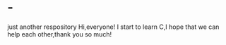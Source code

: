 # -
just another respository
Hi,everyone!
I start to learn C,I hope that we can help each other,thank you so much!
